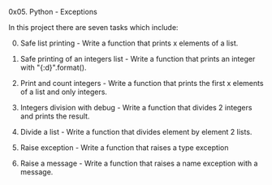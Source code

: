 0x05. Python - Exceptions

In this project there are seven tasks which include:

0. Safe list printing - Write a function that prints x elements of a list.

1. Safe printing of an integers list - Write a function that prints an integer with "{:d}".format().

2. Print and count integers - Write a function that prints the first x elements of a list and only integers.

3. Integers division with debug - Write a function that divides 2 integers and prints the result.

4. Divide a list - Write a function that divides element by element 2 lists.

5. Raise exception - Write a function that raises a type exception

6. Raise a message - Write a function that raises a name exception with a message.
